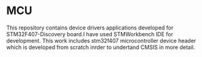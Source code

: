 # MCU 

This repository contains device drivers applications developed for STM32F407-Discovery board.I have used STMWorkbench IDE for development. This work includes stm32f407 microcontroller device header which is developed from scratch inrder to undertand CMSIS in more detail.
